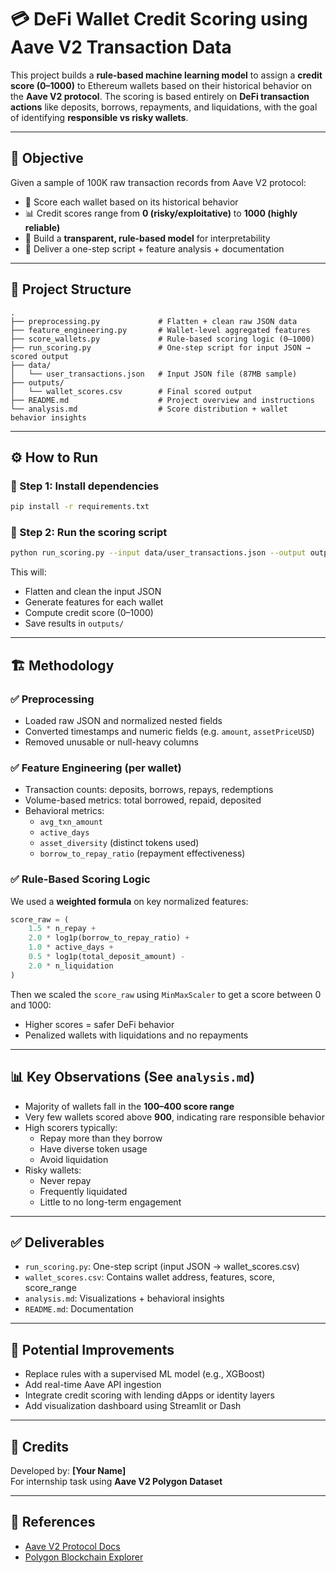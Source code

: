 # 💳 DeFi Wallet Credit Scoring using Aave V2 Transaction Data

This project builds a **rule-based machine learning model** to assign a **credit score (0–1000)** to Ethereum wallets based on their historical behavior on the **Aave V2 protocol**. The scoring is based entirely on **DeFi transaction actions** like deposits, borrows, repayments, and liquidations, with the goal of identifying **responsible vs risky wallets**.

---

## 📌 Objective

Given a sample of 100K raw transaction records from Aave V2 protocol:

- 🎯 Score each wallet based on its historical behavior  
- 📊 Credit scores range from **0 (risky/exploitative)** to **1000 (highly reliable)**  
- 🧠 Build a **transparent, rule-based model** for interpretability  
- 📁 Deliver a one-step script + feature analysis + documentation  

---

## 📂 Project Structure

```
.
├── preprocessing.py             # Flatten + clean raw JSON data
├── feature_engineering.py       # Wallet-level aggregated features
├── score_wallets.py             # Rule-based scoring logic (0–1000)
├── run_scoring.py               # One-step script for input JSON → scored output
├── data/
│   └── user_transactions.json   # Input JSON file (87MB sample)
├── outputs/
│   └── wallet_scores.csv        # Final scored output
├── README.md                    # Project overview and instructions
└── analysis.md                  # Score distribution + wallet behavior insights
```

---

## ⚙️ How to Run

### 🔹 Step 1: Install dependencies

```bash
pip install -r requirements.txt
```

### 🔹 Step 2: Run the scoring script

```bash
python run_scoring.py --input data/user_transactions.json --output outputs/wallet_scores.csv
```

This will:
- Flatten and clean the input JSON
- Generate features for each wallet
- Compute credit score (0–1000)
- Save results in `outputs/`

---

## 🏗️ Methodology

### ✅ Preprocessing

- Loaded raw JSON and normalized nested fields
- Converted timestamps and numeric fields (e.g. `amount`, `assetPriceUSD`)
- Removed unusable or null-heavy columns

### ✅ Feature Engineering (per wallet)

- Transaction counts: deposits, borrows, repays, redemptions
- Volume-based metrics: total borrowed, repaid, deposited
- Behavioral metrics:
  - `avg_txn_amount`
  - `active_days`
  - `asset_diversity` (distinct tokens used)
  - `borrow_to_repay_ratio` (repayment effectiveness)

### ✅ Rule-Based Scoring Logic

We used a **weighted formula** on key normalized features:

```python
score_raw = (
    1.5 * n_repay +
    2.0 * log1p(borrow_to_repay_ratio) +
    1.0 * active_days +
    0.5 * log1p(total_deposit_amount) -
    2.0 * n_liquidation
)
```

Then we scaled the `score_raw` using `MinMaxScaler` to get a score between 0 and 1000:

- Higher scores = safer DeFi behavior
- Penalized wallets with liquidations and no repayments

---

## 📊 Key Observations (See `analysis.md`)

- Majority of wallets fall in the **100–400 score range**
- Very few wallets scored above **900**, indicating rare responsible behavior
- High scorers typically:
  - Repay more than they borrow
  - Have diverse token usage
  - Avoid liquidation
- Risky wallets:
  - Never repay
  - Frequently liquidated
  - Little to no long-term engagement

---

## ✅ Deliverables

- `run_scoring.py`: One-step script (input JSON → wallet_scores.csv)
- `wallet_scores.csv`: Contains wallet address, features, score, score_range
- `analysis.md`: Visualizations + behavioral insights
- `README.md`: Documentation

---

## 🧠 Potential Improvements

- Replace rules with a supervised ML model (e.g., XGBoost)
- Add real-time Aave API ingestion
- Integrate credit scoring with lending dApps or identity layers
- Add visualization dashboard using Streamlit or Dash

---

## 📧 Credits

Developed by: **[Your Name]**  
For internship task using **Aave V2 Polygon Dataset**

---

## 📎 References

- [Aave V2 Protocol Docs](https://docs.aave.com/)
- [Polygon Blockchain Explorer](https://polygonscan.com/)
